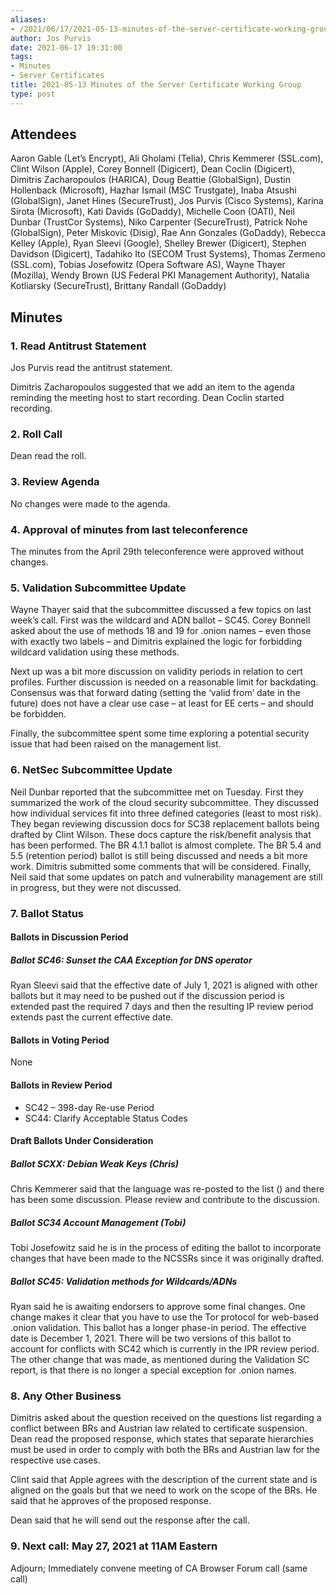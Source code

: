 ```yaml
---
aliases:
- /2021/06/17/2021-05-13-minutes-of-the-server-certificate-working-group/
author: Jos Purvis
date: 2021-06-17 19:31:00
tags:
- Minutes
- Server Certificates
title: 2021-05-13 Minutes of the Server Certificate Working Group
type: post
---
```


## Attendees

Aaron Gable (Let’s Encrypt), Ali Gholami (Telia), Chris Kemmerer (SSL.com), Clint Wilson (Apple), Corey Bonnell (Digicert), Dean Coclin (Digicert), Dimitris Zacharopoulos (HARICA), Doug Beattie (GlobalSign), Dustin Hollenback (Microsoft), Hazhar Ismail (MSC Trustgate), Inaba Atsushi (GlobalSign), Janet Hines (SecureTrust), Jos Purvis (Cisco Systems), Karina Sirota (Microsoft), Kati Davids (GoDaddy), Michelle Coon (OATI), Neil Dunbar (TrustCor Systems), Niko Carpenter (SecureTrust), Patrick Nohe (GlobalSign), Peter Miskovic (Disig), Rae Ann Gonzales (GoDaddy), Rebecca Kelley (Apple), Ryan Sleevi (Google), Shelley Brewer (Digicert), Stephen Davidson (Digicert), Tadahiko Ito (SECOM Trust Systems), Thomas Zermeno (SSL.com), Tobias Josefowitz (Opera Software AS), Wayne Thayer (Mozilla), Wendy Brown (US Federal PKI Management Authority), Natalia Kotliarsky (SecureTrust), Brittany Randall (GoDaddy)

## Minutes

### 1. Read Antitrust Statement

Jos Purvis read the antitrust statement.

Dimitris Zacharopoulos suggested that we add an item to the agenda reminding the meeting host to start recording. Dean Coclin started recording.

### 2. Roll Call

Dean read the roll.

### 3. Review Agenda

No changes were made to the agenda.

### 4. Approval of minutes from last teleconference

The minutes from the April 29th teleconference were approved without changes.

### 5. Validation Subcommittee Update

Wayne Thayer said that the subcommittee discussed a few topics on last week’s call. First was the wildcard and ADN ballot – SC45. Corey Bonnell asked about the use of methods 18 and 19 for .onion names – even those with exactly two labels – and Dimitris explained the logic for forbidding wildcard validation using these methods.

Next up was a bit more discussion on validity periods in relation to cert profiles. Further discussion is needed on a reasonable limit for backdating. Consensus was that forward dating (setting the ‘valid from’ date in the future) does not have a clear use case – at least for EE certs – and should be forbidden.

Finally, the subcommittee spent some time exploring a potential security issue that had been raised on the management list.

### 6. NetSec Subcommittee Update

Neil Dunbar reported that the subcommittee met on Tuesday. First they summarized the work of the cloud security subcommittee. They discussed how individual services fit into three defined categories (least to most risk). They began reviewing discussion docs for SC38 replacement ballots being drafted by Clint Wilson. These docs capture the risk/benefit analysis that has been performed. The BR 4.1.1 ballot is almost complete. The BR 5.4 and 5.5 (retention period) ballot is still being discussed and needs a bit more work. Dimitris submitted some comments that will be considered. Finally, Neil said that some updates on patch and vulnerability management are still in progress, but they were not discussed.

### 7. Ballot Status

#### Ballots in Discussion Period

##### Ballot SC46: Sunset the CAA Exception for DNS operator

Ryan Sleevi said that the effective date of July 1, 2021 is aligned with other ballots but it may need to be pushed out if the discussion period is extended past the required 7 days and then the resulting IP review period extends past the current effective date.

#### Ballots in Voting Period

None

#### Ballots in Review Period

- SC42 – 398-day Re-use Period
- SC44: Clarify Acceptable Status Codes

#### Draft Ballots Under Consideration

##### Ballot SCXX: Debian Weak Keys (Chris)

Chris Kemmerer said that the language was re-posted to the list () and there has been some discussion. Please review and contribute to the discussion.

##### Ballot SC34 Account Management (Tobi)

Tobi Josefowitz said he is in the process of editing the ballot to incorporate changes that have been made to the NCSSRs since it was originally drafted.

##### Ballot SC45: Validation methods for Wildcards/ADNs

Ryan said he is awaiting endorsers to approve some final changes. One change makes it clear that you have to use the Tor protocol for web-based .onion validation. This ballot has a longer phase-in period. The effective date is December 1, 2021. There will be two versions of this ballot to account for conflicts with SC42 which is currently in the IPR review period. The other change that was made, as mentioned during the Validation SC report, is that there is no longer a special exception for .onion names.

### 8. Any Other Business

Dimitris asked about the question received on the questions list regarding a conflict between BRs and Austrian law related to certificate suspension. Dean read the proposed response, which states that separate hierarchies must be used in order to comply with both the BRs and Austrian law for the respective use cases.

Clint said that Apple agrees with the description of the current state and is aligned on the goals but that we need to work on the scope of the BRs. He said that he approves of the proposed response.

Dean said that he will send out the response after the call.

### 9. Next call: May 27, 2021 at 11AM Eastern

Adjourn; Immediately convene meeting of CA Browser Forum call (same call)